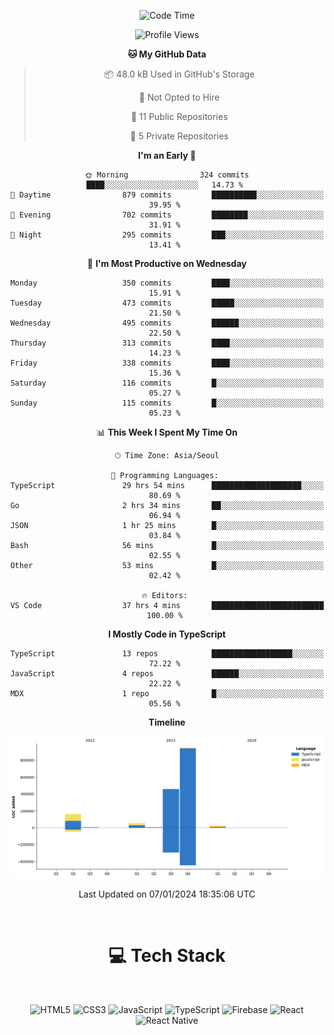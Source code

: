 <div align="center">

  <!--START_SECTION:waka-->
![Code Time](http://img.shields.io/badge/Code%20Time-364%20hrs%2034%20mins-blue)

![Profile Views](http://img.shields.io/badge/Profile%20Views-0-blue)

**🐱 My GitHub Data** 

> 📦 48.0 kB Used in GitHub's Storage 
 > 
> 🚫 Not Opted to Hire
 > 
> 📜 11 Public Repositories 
 > 
> 🔑 5 Private Repositories 
 > 
**I'm an Early 🐤** 

```text
🌞 Morning                324 commits         ████░░░░░░░░░░░░░░░░░░░░░   14.73 % 
🌆 Daytime                879 commits         ██████████░░░░░░░░░░░░░░░   39.95 % 
🌃 Evening                702 commits         ████████░░░░░░░░░░░░░░░░░   31.91 % 
🌙 Night                  295 commits         ███░░░░░░░░░░░░░░░░░░░░░░   13.41 % 
```
📅 **I'm Most Productive on Wednesday** 

```text
Monday                   350 commits         ████░░░░░░░░░░░░░░░░░░░░░   15.91 % 
Tuesday                  473 commits         █████░░░░░░░░░░░░░░░░░░░░   21.50 % 
Wednesday                495 commits         ██████░░░░░░░░░░░░░░░░░░░   22.50 % 
Thursday                 313 commits         ████░░░░░░░░░░░░░░░░░░░░░   14.23 % 
Friday                   338 commits         ████░░░░░░░░░░░░░░░░░░░░░   15.36 % 
Saturday                 116 commits         █░░░░░░░░░░░░░░░░░░░░░░░░   05.27 % 
Sunday                   115 commits         █░░░░░░░░░░░░░░░░░░░░░░░░   05.23 % 
```


📊 **This Week I Spent My Time On** 

```text
🕑︎ Time Zone: Asia/Seoul

💬 Programming Languages: 
TypeScript               29 hrs 54 mins      ████████████████████░░░░░   80.69 % 
Go                       2 hrs 34 mins       ██░░░░░░░░░░░░░░░░░░░░░░░   06.94 % 
JSON                     1 hr 25 mins        █░░░░░░░░░░░░░░░░░░░░░░░░   03.84 % 
Bash                     56 mins             █░░░░░░░░░░░░░░░░░░░░░░░░   02.55 % 
Other                    53 mins             █░░░░░░░░░░░░░░░░░░░░░░░░   02.42 % 

🔥 Editors: 
VS Code                  37 hrs 4 mins       █████████████████████████   100.00 % 
```

**I Mostly Code in TypeScript** 

```text
TypeScript               13 repos            ██████████████████░░░░░░░   72.22 % 
JavaScript               4 repos             ██████░░░░░░░░░░░░░░░░░░░   22.22 % 
MDX                      1 repo              █░░░░░░░░░░░░░░░░░░░░░░░░   05.56 % 
```



**Timeline**

![Lines of Code chart](https://raw.githubusercontent.com/SONGDAM/SONGDAM/master/assets/bar_graph.png)


 Last Updated on 07/01/2024 18:35:06 UTC
<!--END_SECTION:waka-->

  
 <br>
  
# 💻 Tech Stack
  
</div>

</br>

<div align="center">

   ![HTML5](https://img.shields.io/badge/html5-%23E34F26.svg?style=for-the-badge&logo=html5&logoColor=white) ![CSS3](https://img.shields.io/badge/css3-%231572B6.svg?style=for-the-badge&logo=css3&logoColor=white) ![JavaScript](https://img.shields.io/badge/javascript-%23323330.svg?style=for-the-badge&logo=javascript&logoColor=%23F7DF1E) 
 ![TypeScript](https://img.shields.io/badge/typescript-%23007ACC.svg?style=for-the-badge&logo=typescript&logoColor=white)
  ![Firebase](https://img.shields.io/badge/firebase-%23039BE5.svg?style=for-the-badge&logo=firebase) 
 ![React](https://img.shields.io/badge/react-%2320232a.svg?style=for-the-badge&logo=react&logoColor=%2361DAFB) ![React Native](https://img.shields.io/badge/react_native-%2320232a.svg?style=for-the-badge&logo=react&logoColor=%2361DAFB) 

 
</div>
